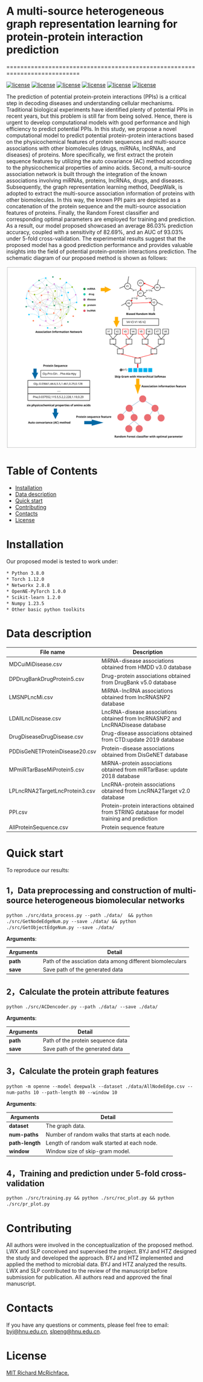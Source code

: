 # A multi-source heterogeneous graph representation learning for protein-protein interaction prediction
===========================================================================


[![license](https://img.shields.io/badge/python_-3.8.0_-blue)](https://www.python.org/)
[![license](https://img.shields.io/badge/torch_-1.12.0_-blue)](https://pytorch.org/)
[![license](https://img.shields.io/badge/networkx_-2.8.8_-blue)](https://networkx.org/)
[![license](https://img.shields.io/badge/openne_pytorch_-1.0.0_-blue)](https://github.com/thunlp/OpenNE/tree/pytorch)
[![license](https://img.shields.io/badge/scikit_learn_-1.2.0_-blue)](https://scikit-learn.org/)
[![license](https://img.shields.io/badge/numpy_-1.23.5_-blue)](https://numpy.org/)

The prediction of potential protein-protein interactions (PPIs) is a critical step in decoding diseases and understanding cellular mechanisms. Traditional biological experiments have identified plenty of potential PPIs in recent years, but this problem is still far from being solved. Hence, there is urgent to develop computational models with good performance and high efficiency to predict potential PPIs. In this study, we propose a novel computational model to predict potential protein-protein interactions based on the physicochemical features of protein sequences and multi-source associations with other biomolecules (drugs, miRNAs, lncRNAs, and diseases) of proteins. More specifically, we first extract the protein sequence features by utilizing the auto covariance (AC) method according to the physicochemical properties of amino acids. Second, a multi-source association network is built through the integration of the known associations involving miRNAs, proteins, lncRNAs, drugs, and diseases. Subsequently, the graph representation learning method, DeepWalk, is adopted to extract the multi-source association information of proteins with other biomolecules. In this way, the known PPI pairs are depicted as a concatenation of the protein sequence and the multi-source association features of proteins. Finally, the Random Forest classifier and corresponding optimal parameters are employed for training and prediction. As a result, our model proposed showcased an average 86.03\% prediction accuracy, coupled with a sensitivity of 82.69\%, and an AUC of 93.03\% under 5-fold cross-validation. The experimental results suggest that the proposed model has a good prediction performance and provides valuable insights into the field of potential protein-protein interactions prediction. The schematic diagram of our proposed method is shown as follows:


![Image text](https://github.com/jiboyalab/multiPPIs/blob/main/IMG/flowchartnew.svg)



# Table of Contents

- [Installation](#installation)
- [Data description](#data-description)
- [Quick start](#quick-start)
- [Contributing](#contributing)
- [Contacts](#contacts)
- [License](#license)


# Installation

Our proposed model is tested to work under:

```
* Python 3.8.0
* Torch 1.12.0
* Networkx 2.8.8
* OpenNE-PyTorch 1.0.0
* Scikit-learn 1.2.0
* Numpy 1.23.5
* Other basic python toolkits
```
# Data description

| File name  | Description |
| ------------- | ------------- |
| MDCuiMiDisease.csv  | MiRNA-disease associations obtained from HMDD v3.0 database |
| DPDrugBankDrugProtein5.csv  | Drug-protein associations obtained from DrugBank v5.0 database  |
| LMSNPLncMi.csv  | MiRNA-lncRNA associations obtained from lncRNASNP2 database  |
| LDAllLncDisease.csv| LncRNA-disease associations obtained from lncRNASNP2 and LncRNADisease database  |
| DrugDiseaseDrugDisease.csv| Drug-disease associations obtained from CTD:update 2019 database| 
| PDDisGeNETProteinDisease20.csv|  Protein-disease associations obtained from DisGeNET database| 
| MPmiRTarBaseMiProtein5.csv| MiRNA-protein associations obtained from miRTarBase: update 2018 database| 
| LPLncRNA2TargetLncProtein3.csv|  LncRNA-protein associations obtained from LncRNA2Target v2.0 database| 
| PPI.csv| Protein-protein interactions obtained from STRING database for model training and prediction| 
| AllProteinSequence.csv| Protein sequence feature| 

# Quick start
To reproduce our results:

## 1，Data preprocessing and construction of multi-source heterogeneous biomolecular networks
```
python ./src/data_process.py --path ./data/  && python ./src/GetNodeEdgeNum.py --save ./data/ && python ./src/GetObjectEdgeNum.py --save ./data/
```
**Arguments**:

| **Arguments** | **Detail** |
| --- | --- |
| **path** | Path of the assciation data among different biomoleculars|
| **save** | Save path of the generated data|



## 2，Calculate the protein attribute features
```
python ./src/ACDencoder.py --path ./data/ --save ./data/
```
**Arguments**:

| **Arguments** | **Detail** |
| --- | --- |
| **path** | Path of the protein sequence data|
| **save** | Save path of the generated data|


## 3，Calculate the protein graph features
```
python -m openne --model deepwalk --dataset ./data/AllNodeEdge.csv --num-paths 10 --path-length 80 --window 10

```
**Arguments**:

| **Arguments** | **Detail** |
| --- | --- |
| **dataset** | The graph data. |
| **num-paths** | Number of random walks that starts at each node. |
| **path-length** | Length of random walk started at each node. |
| **window** | Window size of skip-gram model.  |



## 4，Training and prediction under 5-fold cross-validation
```
python ./src/training.py && python ./src/roc_plot.py && python ./src/pr_plot.py
```








# Contributing

All authors were involved in the conceptualization of the proposed method. LWX and SLP conceived and supervised
the project. BYJ and HTZ designed the study and developed the approach. BYJ and HTZ implemented and applied the method to microbial data. BYJ and HTZ analyzed the results. LWX and SLP contributed to the review of the manuscript before submission for publication. All authors read and approved the final manuscript.



# Contacts
If you have any questions or comments, please feel free to email: byj@hnu.edu.cn, slpeng@hnu.edu.cn.

# License

[MIT Richard McRichface.](../LICENSE)
